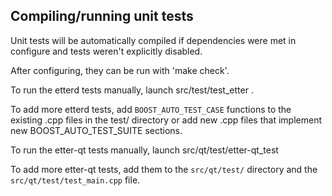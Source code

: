 Compiling/running unit tests
------------------------------------

Unit tests will be automatically compiled if dependencies were met in configure
and tests weren't explicitly disabled.

After configuring, they can be run with 'make check'.

To run the etterd tests manually, launch src/test/test_etter .

To add more etterd tests, add `BOOST_AUTO_TEST_CASE` functions to the existing
.cpp files in the test/ directory or add new .cpp files that
implement new BOOST_AUTO_TEST_SUITE sections.

To run the etter-qt tests manually, launch src/qt/test/etter-qt_test

To add more etter-qt tests, add them to the `src/qt/test/` directory and
the `src/qt/test/test_main.cpp` file.
